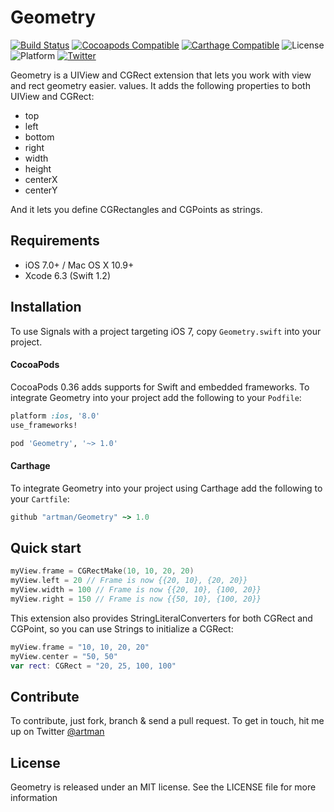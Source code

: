 # Geometry
[![Build Status](https://travis-ci.org/artman/Geometry.svg?branch=master)](https://travis-ci.org/artman/Geometry)
[![Cocoapods Compatible](https://img.shields.io/cocoapods/v/Geometry.svg)](https://cocoapods.org/pods/Geometry)
[![Carthage Compatible](https://img.shields.io/badge/Carthage-compatible-4BC51D.svg?style=flat)](https://github.com/Carthage/Carthage)
![License](https://img.shields.io/cocoapods/l/Geometry.svg?style=flat&color=gray)
![Platform](https://img.shields.io/cocoapods/p/Geometry.svg?style=flat)
[![Twitter](https://img.shields.io/badge/twitter-@artman-blue.svg?style=flat)](http://twitter.com/artman)

Geometry is a UIView and CGRect extension that lets you work with view and rect geometry easier.
values. It adds the following properties to both UIView and CGRect:

* top
* left
* bottom
* right
* width
* height
* centerX
* centerY

And it lets you define CGRectangles and CGPoints as strings.

## Requirements

- iOS 7.0+ / Mac OS X 10.9+
- Xcode 6.3 (Swift 1.2)

## Installation

To use Signals with a project targeting iOS 7, copy `Geometry.swift` into your project.

#### CocoaPods

CocoaPods 0.36 adds supports for Swift and embedded frameworks. To integrate Geometry into your project add the following to your `Podfile`:

```ruby
platform :ios, '8.0'
use_frameworks!

pod 'Geometry', '~> 1.0'
```

#### Carthage

To integrate Geometry into your project using Carthage add the following to your `Cartfile`:

```ruby
github "artman/Geometry" ~> 1.0
```


## Quick start

```Swift
myView.frame = CGRectMake(10, 10, 20, 20)
myView.left = 20 // Frame is now {{20, 10}, {20, 20}}
myView.width = 100 // Frame is now {{20, 10}, {100, 20}}
myView.right = 150 // Frame is now {{50, 10}, {100, 20}}
```

This extension also provides StringLiteralConverters for both CGRect and CGPoint, so you can use Strings to initialize a CGRect:

```Swift
myView.frame = "10, 10, 20, 20"
myView.center = "50, 50"
var rect: CGRect = "20, 25, 100, 100"
```

## Contribute

To contribute, just fork, branch & send a pull request. To get in touch, hit me up on Twitter [@artman](http://twitter.com/artman)

## License

Geometry is released under an MIT license. See the LICENSE file for more information
